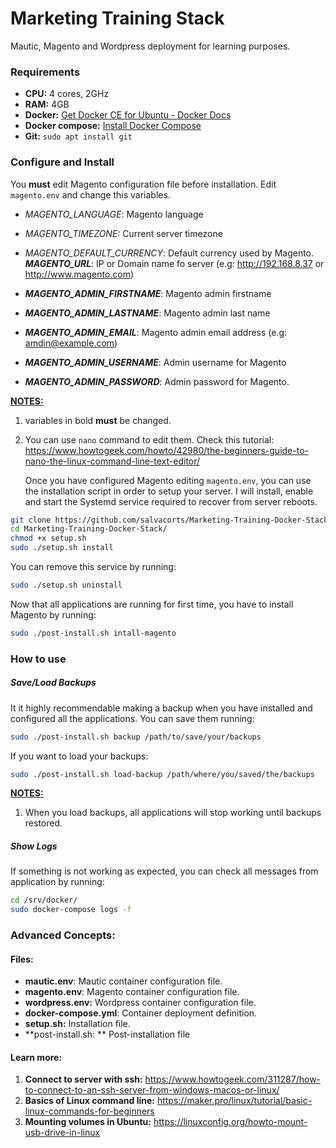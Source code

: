 # Marketing Training Stack

Mautic, Magento and Wordpress deployment for learning purposes.

### Requirements

- **CPU:** 4 cores, 2GHz
- **RAM:** 4GB
- **Docker:**  [Get Docker CE for Ubuntu - Docker Docs](https://docs.docker.com/install/linux/docker-ce/ubuntu/)
- **Docker compose:**  [Install Docker Compose](https://docs.docker.com/compose/install/)
- **Git:** `sudo apt install git`



### Configure and Install

You **must** edit Magento configuration file before installation. Edit `magento.env` and change this variables.

- *MAGENTO_LANGUAGE*: Magento language

- *MAGENTO_TIMEZONE:* Current server timezone
- *MAGENTO_DEFAULT_CURRENCY*: Default currency used by Magento.
	 ***MAGENTO_URL***: IP or Domain name fo server (e.g: http://192.168.8.37 or http://www.magento.com)	
- ***MAGENTO_ADMIN_FIRSTNAME***: Magento admin firstname
- ***MAGENTO_ADMIN_LASTNAME***: Magento admin last name
- ***MAGENTO_ADMIN_EMAIL***: Magento admin email address (e.g: amdin@example.com)
- ***MAGENTO_ADMIN_USERNAME***: Admin username for Magento
- ***MAGENTO_ADMIN_PASSWORD***: Admin password for Magento.

**<u>NOTES:</u>** 

1. variables in bold **must** be changed.
2. You can use `nano` command to edit them. Check this tutorial: https://www.howtogeek.com/howto/42980/the-beginners-guide-to-nano-the-linux-command-line-text-editor/

	Once you have configured Magento editing `magento.env`, you can use the installation script in order to setup your server.  I will install, enable and start the Systemd service required to recover from server reboots.	

```bash
git clone https://github.com/salvacorts/Marketing-Training-Docker-Stack.git
cd Marketing-Training-Docker-Stack/
chmod +x setup.sh
sudo ./setup.sh install
```

You can remove this service by running:

```bash
sudo ./setup.sh uninstall
```

Now that all applications are running for first time, you have to install Magento by running:

```bash
sudo ./post-install.sh intall-magento
```



### How to use

##### Save/Load Backups

It it highly recommendable making a backup when you have installed and configured all the applications. You can save them running:

```bash
sudo ./post-install.sh backup /path/to/save/your/backups
```

If you want to load your backups:

```bash
sudo ./post-install.sh load-backup /path/where/you/saved/the/backups
```

**<u>NOTES:</u>** 

1. When you load backups, all applications will stop working until backups restored.

##### Show Logs

If something is not working as expected, you can check all messages from application by running:

```bash
cd /srv/docker/
sudo docker-compose logs -f
```



### Advanced Concepts:

#### Files:

- **mautic.env**: Mautic container configuration file.
- **magento.env**: Magento container configuration file.
- **wordpress.env:** Wordpress container configuration file.
- **docker-compose.yml**: Container deployment definition.
- **setup.sh:** Installation file.
- **post-install.sh: ** Post-installation file

#### Learn more:

1. **Connect to server with ssh:** https://www.howtogeek.com/311287/how-to-connect-to-an-ssh-server-from-windows-macos-or-linux/
2. **Basics of Linux command line:** https://maker.pro/linux/tutorial/basic-linux-commands-for-beginners
3. **Mounting volumes in Ubuntu:** https://linuxconfig.org/howto-mount-usb-drive-in-linux
